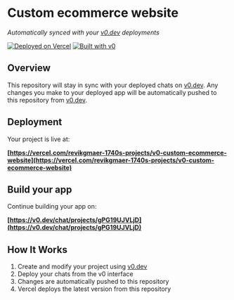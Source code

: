 # Custom ecommerce website

*Automatically synced with your [v0.dev](https://v0.dev) deployments*

[![Deployed on Vercel](https://img.shields.io/badge/Deployed%20on-Vercel-black?style=for-the-badge&logo=vercel)](https://vercel.com/revikgmaer-1740s-projects/v0-custom-ecommerce-website)
[![Built with v0](https://img.shields.io/badge/Built%20with-v0.dev-black?style=for-the-badge)](https://v0.dev/chat/projects/gPG19UJVLjD)

## Overview

This repository will stay in sync with your deployed chats on [v0.dev](https://v0.dev).
Any changes you make to your deployed app will be automatically pushed to this repository from [v0.dev](https://v0.dev).

## Deployment

Your project is live at:

**[https://vercel.com/revikgmaer-1740s-projects/v0-custom-ecommerce-website](https://vercel.com/revikgmaer-1740s-projects/v0-custom-ecommerce-website)**

## Build your app

Continue building your app on:

**[https://v0.dev/chat/projects/gPG19UJVLjD](https://v0.dev/chat/projects/gPG19UJVLjD)**

## How It Works

1. Create and modify your project using [v0.dev](https://v0.dev)
2. Deploy your chats from the v0 interface
3. Changes are automatically pushed to this repository
4. Vercel deploys the latest version from this repository